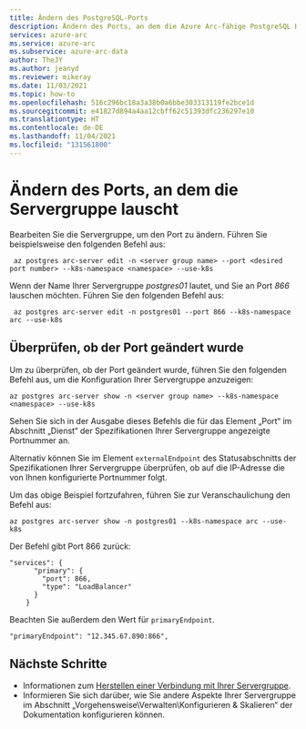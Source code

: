 ```yaml
---
title: Ändern des PostgreSQL-Ports
description: Ändern des Ports, an dem die Azure Arc-fähige PostgreSQL Hyperscale-Servergruppe lauscht.
services: azure-arc
ms.service: azure-arc
ms.subservice: azure-arc-data
author: TheJY
ms.author: jeanyd
ms.reviewer: mikeray
ms.date: 11/03/2021
ms.topic: how-to
ms.openlocfilehash: 516c296bc18a3a38b0a6bbe303313119fe2bce1d
ms.sourcegitcommit: e41827d894a4aa12cbff62c51393dfc236297e10
ms.translationtype: HT
ms.contentlocale: de-DE
ms.lasthandoff: 11/04/2021
ms.locfileid: "131561800"
---
```

# <a name="change-the-port-on-which-the-server-group-is-listening"></a>Ändern des Ports, an dem die Servergruppe lauscht 

Bearbeiten Sie die Servergruppe, um den Port zu ändern. Führen Sie beispielsweise den folgenden Befehl aus:

```azurecli
 az postgres arc-server edit -n <server group name> --port <desired port number> --k8s-namespace <namespace> --use-k8s
```

Wenn der Name Ihrer Servergruppe _postgres01_ lautet, und Sie an Port _866_ lauschen möchten. Führen Sie den folgenden Befehl aus:

```azurecli
 az postgres arc-server edit -n postgres01 --port 866 --k8s-namespace arc --use-k8s
```

## <a name="verify-that-the-port-was-changed"></a>Überprüfen, ob der Port geändert wurde

Um zu überprüfen, ob der Port geändert wurde, führen Sie den folgenden Befehl aus, um die Konfiguration Ihrer Servergruppe anzuzeigen:

```azurecli
az postgres arc-server show -n <server group name> --k8s-namespace <namespace> --use-k8s
```

Sehen Sie sich in der Ausgabe dieses Befehls die für das Element „Port“ im Abschnitt „Dienst“ der Spezifikationen Ihrer Servergruppe angezeigte Portnummer an.

Alternativ können Sie im Element `externalEndpoint` des Statusabschnitts der Spezifikationen Ihrer Servergruppe überprüfen, ob auf die IP-Adresse die von Ihnen konfigurierte Portnummer folgt.

Um das obige Beispiel fortzufahren, führen Sie zur Veranschaulichung den Befehl aus:

```azurecli
az postgres arc-server show -n postgres01 --k8s-namespace arc --use-k8s
```

Der Befehl gibt Port 866 zurück:

```output
"services": {
      "primary": {
        "port": 866,
        "type": "LoadBalancer"
      }
    }
```

Beachten Sie außerdem den Wert für `primaryEndpoint`.

```output
"primaryEndpoint": "12.345.67.890:866",
```

## <a name="next-steps"></a>Nächste Schritte
- Informationen zum [Herstellen einer Verbindung mit Ihrer Servergruppe](get-connection-endpoints-and-connection-strings-postgres-hyperscale.md).
- Informieren Sie sich darüber, wie Sie andere Aspekte Ihrer Servergruppe im Abschnitt „Vorgehensweise\Verwalten\Konfigurieren & Skalieren“ der Dokumentation konfigurieren können.
